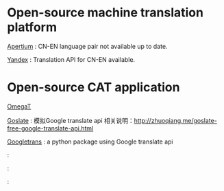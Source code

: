 # Open-source machine translation platform
[Apertium](https://github.com/apertium)
: CN-EN language pair not available up to date.

[Yandex](https://yandex.com/)
: Translation API for CN-EN available.
# Open-source CAT application
[OmegaT](http://omegat.org/)

[Goslate](https://pypi.org/project/goslate/)
: 模拟Google translate api
相关说明：http://zhuoqiang.me/goslate-free-google-translate-api.html

[Googletrans](https://pypi.org/project/googletrans/)
: a python package using Google translate api

[]()
:

[]()
:

[]()
:
